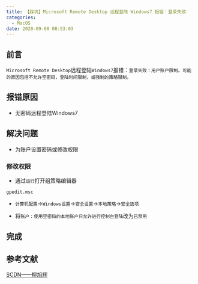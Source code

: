 ```yaml
---
title: 【踩坑】Microsoft Remote Desktop 远程登陆 Windows7 报错：登录失败
categories:
  - MacOS
date: 2020-09-08 08:53:03
---
```


## 前言

`Microsoft Remote Desktop`远程登陆`Windows7`报错：`登录失败：用户账户限制。可能的原因包括不允许空密码，登陆时间限制，或强制的策略限制。`

<!-- more -->

## 报错原因

- 无密码远程登陆Windows7

## 解决问题

- 为账户设置密码或修改权限

### 修改权限

- 通过`运行`打开组策略编辑器

``` sh
gpedit.msc
```

- `计算机配置`->`Windows设置`->`安全设置`->`本地策略`->`安全选项`

- 将`账户：使用空密码的本地账户只允许进行控制台登陆`改为`已禁用`

## 完成

## 参考文献

[SCDN——柳旭辉](https://blog.csdn.net/xuhui_liu/article/details/73832743)

